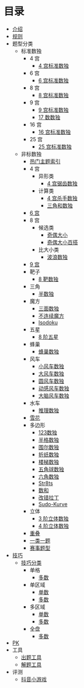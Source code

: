 <!-- DOCTOC SKIP -->

# 目录

* [介绍](README.md)
* [规则](rules/rules.md)
* 题型分类
  * 标准数独
    * 4 宫
      * [4 宫标准数独](标准数独/4宫/标准数独.md)
    * 6 宫
      * [6 宫标准数独](标准数独/6宫/标准数独.md)
    * 8 宫
      * [8 宫标准数独](标准数独/8宫/标准数独.md)
    * 9 宫
      * [9 宫标准数独](标准数独/9宫/标准数独.md)
      * [17 数数独](标准数独/9宫/17数数独.md)
    * 16 宫
      * [16 宫标准数独](标准数独/16宫/标准数独.md)
    * 25 宫
      * [25 宫标准数独](标准数独/25宫/标准数独.md)
  * 非标数独
    * [热门主题索引](非标数独/README.md)
    * 4 宫
      * 异形类
        * [4 宫锯齿数独](非标数独/4宫/异形类/锯齿数独.md)
      * 计算类
        * [4 宫杀手数独](非标数独/4宫/计算类/杀手数独.md)
        * [三角和数独](非标数独/4宫/计算类/三角和数独.md)
    * [6 宫](非标数独/6宫)
    * 8 宫
      * 候选类
        * [奇偶大小](非标数独/8宫/候选类/奇偶大小.md)
        * [奇偶大小百搭](非标数独/8宫/候选类/奇偶大小百搭.md)
      * 比大小类
        * [波浪数独](非标数独/8宫/比大小类/波浪数独.md)
    * [9 宫](非标数独/9宫)
    * 靶子
      * [8 靶数独](非标数独/靶子/8靶数独.md)
    * 三角
      * [半数独](非标数独/三角形/半数独.md)
    * 魔方
      * [三面数独](非标数独/魔方/三面数独.md)
      * [不连续魔方](非标数独/魔方/不连续魔方.md)
      * [Isodoku](非标数独/魔方/Isodoku.md)
    * 五星
      * [8 阶五星](非标数独/五星/8阶五星.md)
    * 蜂巢
      * [蜂巢数独](非标数独/蜂巢/蜂巢数独.md)
    * 风车
      * [小风车数独](非标数独/风车/小风车数独.md)
      * [大风车数独](非标数独/风车/大风车数独.md)
      * [圆风车数独](非标数独/风车/圆风车数独.md)
      * [动感风车数独](非标数独/风车/动感风车数独.md)
      * [大脑风车数独](非标数独/风车/大脑风车数独.md)
    * 水车
      * [推理数独](非标数独/水车/推理数独.md)
    * [雪花](非标数独/雪花数独.md)
    * 多边形
      * [123数独](非标数独/多边形/123数独.md)
      * [半格数独](非标数独/多边形/半格数独.md)
      * [围尔数独](非标数独/多边形/围尔数独.md)
      * [折纸数独](非标数独/多边形/折纸数独.md)
      * [楼梯数独](非标数独/多边形/楼梯数独.md)
      * [五角球数独](非标数独/多边形/五角球数独.md)
      * [六角数独](非标数独/多边形/六角数独.md)
      * [Str8ts](非标数独/多边形/Str8ts.md)
      * [数和](非标数独/多边形/数和.md)
      * [改错拉丁](非标数独/多边形/改错拉丁.md)
      * [Sudo-Kurve](非标数独/多边形/Sudo-Kurve.md)
    * 立体
      * [3 阶立体数独](非标数独/立体/3阶立体数独.md)
      * [4 阶立体数独](非标数独/立体/4阶立体数独.md)
    * [重叠](非标数独/重叠/README.md)
    * [一类一题](非标数独/一类一题.md)
    * [赛事题型](非标数独/赛事题型.md)
* [技巧](技巧/README.md)
  * [技巧分类](技巧/分类/README.md)
    * 单格
      * [多数](技巧/分类/单格/多数/README.md)
    * 单区域
      * [单数](技巧/分类/单区域/单数/README.md)
      * [多数](技巧/分类/单区域/多数/README.md)
    * 多区域
      * [单数](技巧/分类/多区域/单数/README.md)
      * [多数](技巧/分类/多区域/多数/README.md)
    * 全盘
      * [多数](技巧/分类/全盘/多数/README.md)
* [PK](PK.md)
* 工具
  * [出题工具](工具/出题工具.md)
  * [解题工具](工具/解题工具.md)
* 评测
  * [抖音小游戏](评测/抖音小游戏.md)
